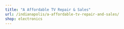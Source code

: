 ```yaml
---
title: "A Affordable TV Repair & Sales"
url: /indianapolis/a-affordable-tv-repair-and-sales/
shop: electronics
---
```

